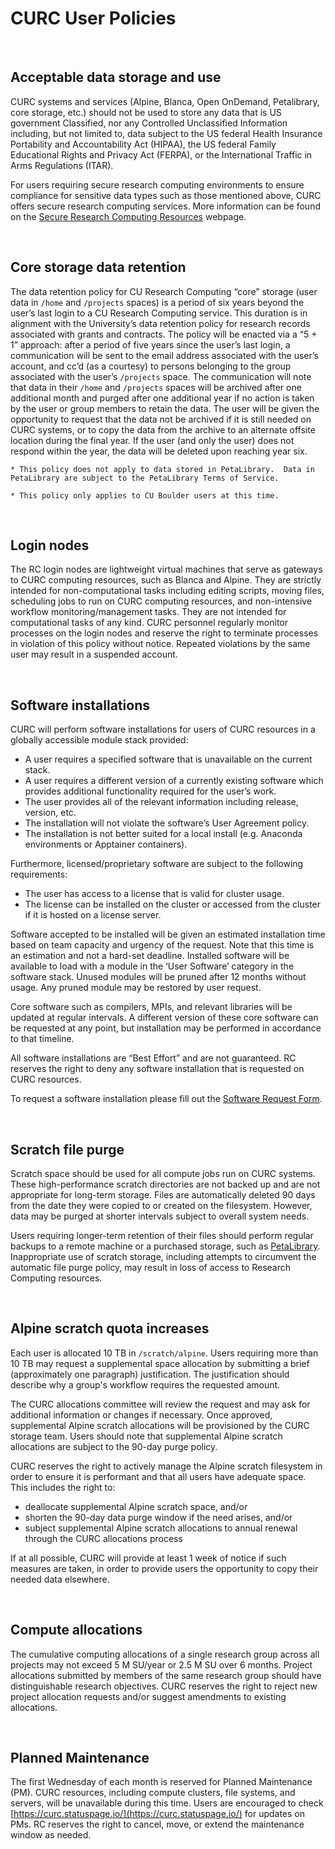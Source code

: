 # CURC User Policies

<br>

## Acceptable data storage and use

CURC systems and services (Alpine, Blanca, Open OnDemand, Petalibrary, core storage, etc.) should not be used to store any data that is US government Classified, nor any Controlled Unclassified Information including, but not limited to, data subject to the US federal Health Insurance Portability and Accountability Act (HIPAA), the US federal Family Educational Rights and Privacy Act (FERPA), or the International Traffic in Arms Regulations (ITAR).
 
For users requiring secure research computing environments to ensure compliance for sensitive data types such as those mentioned above, CURC offers secure research computing services. More information can be found on the [Secure Research Computing Resources](https://www.colorado.edu/rc/secure-research-computing-resources) webpage.

<br>

## Core storage data retention

The data retention policy for CU Research Computing “core” storage (user data in `/home` and `/projects` spaces) is a period of six years beyond the user’s last login to a CU Research Computing service. This duration is in alignment with the University’s data retention policy for research records associated with grants and contracts. The policy will be enacted via a “5 + 1” approach: after a period of five years since the user’s last login, a communication will be sent to the email address associated with the user’s account, and cc’d (as a courtesy) to persons belonging to the group associated with the user’s `/projects` space. The communication will note that data in their `/home` and `/projects` spaces will be archived after one additional month and purged after one additional year if no action is taken by the user or group members to retain the data. The user will be given the opportunity to request that the data not be archived if it is still needed on CURC systems, or to copy the data from the archive to an alternate offsite location during the final year.  If the user (and only the user) does not respond within the year, the data will be deleted upon reaching year six. 

```{note}
* This policy does not apply to data stored in PetaLibrary.  Data in PetaLibrary are subject to the PetaLibrary Terms of Service. 

* This policy only applies to CU Boulder users at this time. 
```

<br>

## Login nodes

The RC login nodes are lightweight virtual machines that serve as gateways to CURC computing resources, such as Blanca 
and Alpine. They are strictly intended for non-computational tasks including editing scripts, moving files, scheduling jobs to run 
on CURC computing resources, and non-intensive workflow monitoring/management tasks. They are not intended for computational tasks 
of any kind. CURC personnel regularly monitor processes on the login nodes and reserve the right to terminate processes in 
violation of this policy without notice. Repeated violations by the same user may result in a suspended account.

<br>

## Software installations

CURC will perform software installations for users of CURC resources in a globally accessible module stack provided:

- A user requires a specified software that is unavailable on the current stack.
- A user requires a different version of a currently existing software which provides additional functionality required for the 
user’s work.
- The user provides all of the relevant information including release, version, etc.
- The installation will not violate the software’s User Agreement policy.
- The installation is not better suited for a local install (e.g. Anaconda environments or Apptainer containers).

Furthermore, licensed/proprietary software are subject to the following requirements:

- The user has access to a license that is valid for cluster usage.
- The license can be installed on the cluster or accessed from the cluster if it is hosted on a license server.

Software accepted to be installed will be given an estimated installation time based on team capacity and urgency of the request. 
Note that this time is an estimation and not a hard-set deadline. Installed software will be available to load with a module in 
the ‘User Software’ category in the software stack. Unused modules will be pruned after 12 months without usage. Any pruned module 
may be restored by user request.

Core software such as compilers, MPIs, and relevant libraries will be updated at regular intervals. A different version of these 
core software can be requested at any point, but installation may be performed in accordance to that timeline.

All software installations are “Best Effort” and are not guaranteed. RC reserves the right to deny any software installation that 
is requested on CURC resources.

To request a software installation please fill out the [Software Request 
Form](https://www.colorado.edu/rc/userservices/software-request).

<br>

## Scratch file purge

Scratch space should be used for all compute jobs run on CURC systems. These high-performance scratch directories are not backed 
up and are not appropriate for long-term storage. Files are automatically deleted 90 days from the date they were copied to or 
created on the filesystem. However, data may be purged at shorter intervals subject to overall system needs. 

Users requiring longer-term retention of their files should perform regular backups to a remote machine or
a purchased storage, such as [PetaLibrary](https://curc.readthedocs.io/en/latest/storage/petalibrary/index.html). Inappropriate use of 
scratch storage, including attempts to circumvent the automatic file purge policy, may result in loss of access to Research 
Computing resources.

<br>

## Alpine scratch quota increases

Each user is allocated 10 TB in `/scratch/alpine`. Users requiring more than 10 TB may request a supplemental space allocation by 
submitting a brief (approximately one paragraph) justification. The justification should describe why a group's workflow requires 
the requested amount.

The CURC allocations committee will review the request and may ask for additional information or changes if necessary. Once 
approved, supplemental Alpine scratch allocations will be provisioned by the CURC storage team. Users should note that 
supplemental Alpine scratch allocations are subject to the 90-day purge policy.  

CURC reserves the right to actively manage the Alpine scratch filesystem in order to ensure it is performant and that all users 
have adequate space. This includes the right to:
- deallocate supplemental Alpine scratch space, and/or 
- shorten the 90-day data purge window if the need arises, and/or
- subject supplemental Alpine scratch allocations to annual renewal through the CURC allocations process

If at all possible, CURC will provide at least 1 week of notice if such measures are taken, in order to provide users the 
opportunity to copy their needed data elsewhere. 



<br>

## Compute allocations

The cumulative computing allocations of a single research group across all projects may not exceed 5 M SU/year or 2.5 M SU over 6 
months. Project allocations submitted by members of the same research group should have distinguishable research objectives. CURC 
reserves the right to reject new project allocation requests and/or suggest amendments to existing allocations. 

<br>

## Planned Maintenance 
The first Wednesday of each month is reserved for Planned Maintenance (PM). CURC resources, including compute clusters, file systems, and servers, will be unavailable during this time. Users are encouraged to check 
[https://curc.statuspage.io/](https://curc.statuspage.io/) for updates on PMs. RC reserves the right to cancel, move, or extend 
the maintenance window as needed. 

<br>

